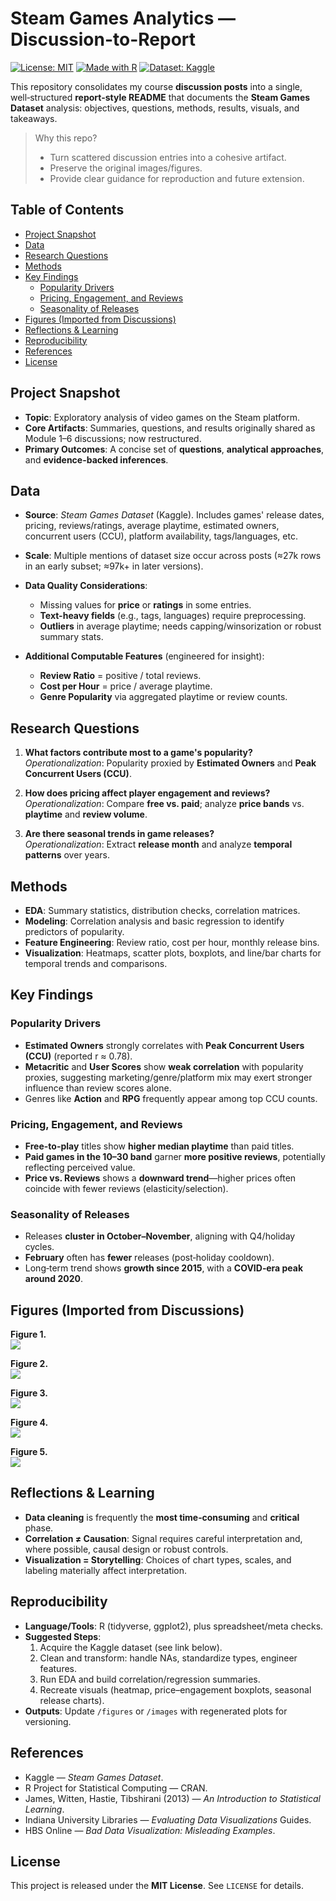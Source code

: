 # Steam Games Analytics — Discussion-to-Report

[![License: MIT](https://img.shields.io/badge/License-MIT-green.svg)](#license) [![Made with R](https://img.shields.io/badge/Made%20with-R-blue)](#reproducibility) [![Dataset: Kaggle](https://img.shields.io/badge/Dataset-Kaggle-orange)](#data)


This repository consolidates my course **discussion posts** into a single, well‑structured **report-style README** that
documents the **Steam Games Dataset** analysis: objectives, questions, methods, results, visuals, and takeaways.

> Why this repo?  
> - Turn scattered discussion entries into a cohesive artifact.  
> - Preserve the original images/figures.  
> - Provide clear guidance for reproduction and future extension.


## Table of Contents
- [Project Snapshot](#project-snapshot)
- [Data](#data)
- [Research Questions](#research-questions)
- [Methods](#methods)
- [Key Findings](#key-findings)
  - [Popularity Drivers](#popularity-drivers)
  - [Pricing, Engagement, and Reviews](#pricing-engagement-and-reviews)
  - [Seasonality of Releases](#seasonality-of-releases)
- [Figures (Imported from Discussions)](#figures-imported-from-discussions)
- [Reflections & Learning](#reflections--learning)
- [Reproducibility](#reproducibility)
- [References](#references)
- [License](#license)


## Project Snapshot
- **Topic**: Exploratory analysis of video games on the Steam platform.
- **Core Artifacts**: Summaries, questions, and results originally shared as Module 1–6 discussions; now restructured.
- **Primary Outcomes**: A concise set of **questions**, **analytical approaches**, and **evidence-backed inferences**.


## Data
- **Source**: *Steam Games Dataset* (Kaggle). Includes games' release dates, pricing, reviews/ratings, average playtime,
  estimated owners, concurrent users (CCU), platform availability, tags/languages, etc.
- **Scale**: Multiple mentions of dataset size occur across posts (≈27k rows in an early subset; ≈97k+ in later versions).
- **Data Quality Considerations**:
  - Missing values for **price** or **ratings** in some entries.
  - **Text-heavy fields** (e.g., tags, languages) require preprocessing.
  - **Outliers** in average playtime; needs capping/winsorization or robust summary stats.

- **Additional Computable Features** (engineered for insight):
  - **Review Ratio** = positive / total reviews.
  - **Cost per Hour** = price / average playtime.
  - **Genre Popularity** via aggregated playtime or review counts.


## Research Questions
1. **What factors contribute most to a game's popularity?**  
   *Operationalization*: Popularity proxied by **Estimated Owners** and **Peak Concurrent Users (CCU)**.

2. **How does pricing affect player engagement and reviews?**  
   *Operationalization*: Compare **free vs. paid**; analyze **price bands** vs. **playtime** and **review volume**.

3. **Are there seasonal trends in game releases?**  
   *Operationalization*: Extract **release month** and analyze **temporal patterns** over years.


## Methods
- **EDA**: Summary statistics, distribution checks, correlation matrices.
- **Modeling**: Correlation analysis and basic regression to identify predictors of popularity.
- **Feature Engineering**: Review ratio, cost per hour, monthly release bins.
- **Visualization**: Heatmaps, scatter plots, boxplots, and line/bar charts for temporal trends and comparisons.


## Key Findings

### Popularity Drivers
- **Estimated Owners** strongly correlates with **Peak Concurrent Users (CCU)** (reported r ≈ 0.78).  
- **Metacritic** and **User Scores** show **weak correlation** with popularity proxies, suggesting marketing/genre/platform
  mix may exert stronger influence than review scores alone.
- Genres like **Action** and **RPG** frequently appear among top CCU counts.

### Pricing, Engagement, and Reviews
- **Free-to-play** titles show **higher median playtime** than paid titles.
- **Paid games in the $10–$30 band** garner **more positive reviews**, potentially reflecting perceived value.
- **Price vs. Reviews** shows a **downward trend**—higher prices often coincide with fewer reviews (elasticity/selection).

### Seasonality of Releases
- Releases **cluster in October–November**, aligning with Q4/holiday cycles.
- **February** often has **fewer** releases (post‑holiday cooldown).
- Long‑term trend shows **growth since 2015**, with a **COVID‑era peak around 2020**.

## Figures (Imported from Discussions)

**Figure 1.**  
![](images/image1.png)

**Figure 2.**  
![](images/image2.png)

**Figure 3.**  
![](images/image3.png)

**Figure 4.**  
![](images/image4.png)

**Figure 5.**  
![](images/image5.png)


## Reflections & Learning
- **Data cleaning** is frequently the **most time‑consuming** and **critical** phase.
- **Correlation ≠ Causation**: Signal requires careful interpretation and, where possible, causal design or robust controls.
- **Visualization = Storytelling**: Choices of chart types, scales, and labeling materially affect interpretation.


## Reproducibility
- **Language/Tools**: R (tidyverse, ggplot2), plus spreadsheet/meta checks.
- **Suggested Steps**:
  1. Acquire the Kaggle dataset (see link below).
  2. Clean and transform: handle NAs, standardize types, engineer features.
  3. Run EDA and build correlation/regression summaries.
  4. Recreate visuals (heatmap, price–engagement boxplots, seasonal release charts).
- **Outputs**: Update `/figures` or `/images` with regenerated plots for versioning.


## References
- Kaggle — *Steam Games Dataset*.
- R Project for Statistical Computing — CRAN.
- James, Witten, Hastie, Tibshirani (2013) — *An Introduction to Statistical Learning*.
- Indiana University Libraries — *Evaluating Data Visualizations* Guides.
- HBS Online — *Bad Data Visualization: Misleading Examples*.


## License
This project is released under the **MIT License**. See `LICENSE` for details.
